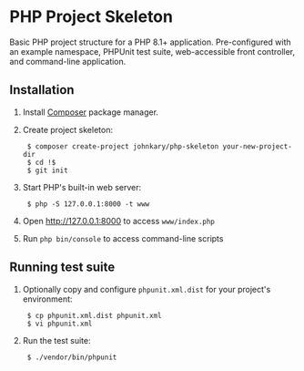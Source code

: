 # PHP Project Skeleton

Basic PHP project structure for a PHP 8.1+ application. Pre-configured with an
example namespace, PHPUnit test suite, web-accessible front controller, and
command-line application.

## Installation

1. Install [Composer](http://getcomposer.org/) package manager.
2. Create project skeleton:

        $ composer create-project johnkary/php-skeleton your-new-project-dir
        $ cd !$
        $ git init

3. Start PHP's built-in web server:

        $ php -S 127.0.0.1:8000 -t www

4. Open <http://127.0.0.1:8000> to access `www/index.php`
5. Run `php bin/console` to access command-line scripts

## Running test suite

1. Optionally copy and configure `phpunit.xml.dist` for your project's
environment:

        $ cp phpunit.xml.dist phpunit.xml
        $ vi phpunit.xml

2. Run the test suite:

        $ ./vendor/bin/phpunit

